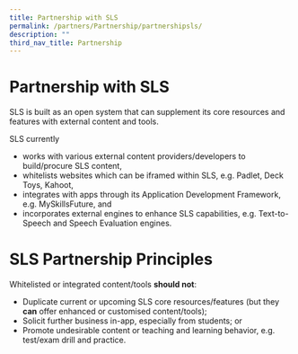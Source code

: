 ```yaml
---
title: Partnership with SLS
permalink: /partners/Partnership/partnershipsls/
description: ""
third_nav_title: Partnership
---
```

Partnership with SLS
===================

 SLS is built as an open system that can supplement its core resources and features with external content and tools.

 SLS currently

- works with various external content providers/developers to build/procure SLS content,
- whitelists websites which can be iframed within SLS, e.g. Padlet, Deck Toys, Kahoot,
- integrates with apps through its Application Development Framework, e.g. MySkillsFuture, and
- incorporates external engines to enhance SLS capabilities, e.g. Text-to-Speech and Speech Evaluation engines.
 
   
   
SLS Partnership Principles
==========================

   
Whitelisted or integrated content/tools **should not**:

- Duplicate current or upcoming SLS core resources/features (but they **can** offer enhanced or customised content/tools);
- Solicit further business in-app, especially from students; or
- Promote undesirable content or teaching and learning behavior, e.g. test/exam drill and practice.
 
   
          